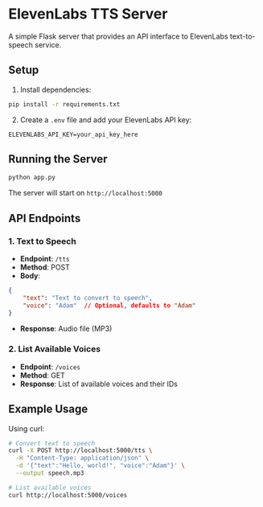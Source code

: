 # ElevenLabs TTS Server

A simple Flask server that provides an API interface to ElevenLabs text-to-speech service.

## Setup

1. Install dependencies:
```bash
pip install -r requirements.txt
```

2. Create a `.env` file and add your ElevenLabs API key:
```
ELEVENLABS_API_KEY=your_api_key_here
```

## Running the Server

```bash
python app.py
```

The server will start on `http://localhost:5000`

## API Endpoints

### 1. Text to Speech
- **Endpoint**: `/tts`
- **Method**: POST
- **Body**:
```json
{
    "text": "Text to convert to speech",
    "voice": "Adam"  // Optional, defaults to "Adam"
}
```
- **Response**: Audio file (MP3)

### 2. List Available Voices
- **Endpoint**: `/voices`
- **Method**: GET
- **Response**: List of available voices and their IDs

## Example Usage

Using curl:
```bash
# Convert text to speech
curl -X POST http://localhost:5000/tts \
  -H "Content-Type: application/json" \
  -d '{"text":"Hello, world!", "voice":"Adam"}' \
  --output speech.mp3

# List available voices
curl http://localhost:5000/voices
```
